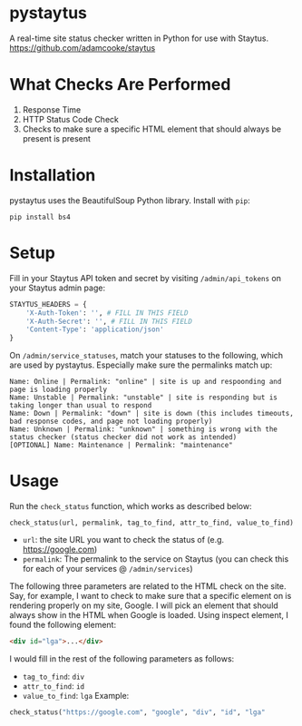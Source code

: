 # pystaytus
A real-time site status checker written in Python for use with Staytus. https://github.com/adamcooke/staytus
# What Checks Are Performed
1. Response Time
2. HTTP Status Code Check
3. Checks to make sure a specific HTML element that should always be present is present
# Installation
pystaytus uses the BeautifulSoup Python library. Install with `pip`:
```
pip install bs4
```
# Setup
Fill in your Staytus API token and secret by visiting `/admin/api_tokens` on your Staytus admin page:
```python
STAYTUS_HEADERS = {
    'X-Auth-Token': '', # FILL IN THIS FIELD
    'X-Auth-Secret': '', # FILL IN THIS FIELD
    'Content-Type': 'application/json'
}
```
On `/admin/service_statuses`, match your statuses to the following, which are used by pystaytus. Especially make sure the permalinks match up:
```
Name: Online | Permalink: "online" | site is up and respoonding and page is loading properly
Name: Unstable | Permalink: "unstable" | site is responding but is taking longer than usual to respond
Name: Down | Permalink: "down" | site is down (this includes timeouts, bad response codes, and page not loading properly)
Name: Unknown | Permalink: "unknown" | something is wrong with the status checker (status checker did not work as intended)
[OPTIONAL] Name: Maintenance | Permalink: "maintenance"
```
# Usage
Run the `check_status` function, which works as described below:
```
check_status(url, permalink, tag_to_find, attr_to_find, value_to_find)
```
- `url`: the site URL you want to check the status of (e.g. https://google.com)
- `permalink`: The permalink to the service on Staytus (you can check this for each of your services @ `/admin/services`)

The following three parameters are related to the HTML check on the site. Say, for example, I want to check to make sure that a specific element on is rendering properly on my site, Google. I will pick an element that should always show in the HTML when Google is loaded. Using inspect element, I found the following element:
```html
<div id="lga">...</div>
```
I would fill in the rest of the following parameters as follows:
- `tag_to_find`: `div`
- `attr_to_find`: `id`
- `value_to_find`: `lga`
Example:
```python
check_status("https://google.com", "google", "div", "id", "lga"
